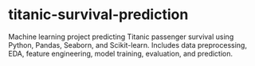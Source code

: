 # titanic-survival-prediction
Machine learning project predicting Titanic passenger survival using Python, Pandas, Seaborn, and Scikit-learn. Includes data preprocessing, EDA, feature engineering, model training, evaluation, and prediction.

